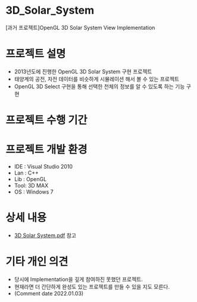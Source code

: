 # 3D_Solar_System
 [과거 프로젝트]OpenGL 3D Solar System View Implementation

# 프로젝트 설명
- 2013년도에 진행한 OpenGL 3D Solar System 구현 프로젝트
- 태양계의 공전, 자전 데이터를 비슷하게 시뮬레이션 해서 볼 수 있는 프로젝트
- OpenGL 3D Select 구현을 통해 선택한 천체의 정보를 알 수 있도록 하는 기능 구현


# 프로젝트 수행 기간

# 프로젝트 개발 환경
- IDE : Visual Studio 2010
- Lan : C++
- Lib : OpenGL
- Tool: 3D MAX
- OS  : Windows 7

# 상세 내용
- [3D Solar System.pdf](3D_Soloar_System.pdf) 참고

# 기타 개인 의견
- 당시에 Implementation을 깊게 참여하진 못했던 프로젝트.
- 현재라면 더 간단하게 완성도 있는 프로젝트를 만들 수 있을 지도 모른다.
- (Comment date 2022.01.03)

